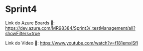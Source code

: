 # Sprint4

Link do Azure Boards 🔗: https://dev.azure.com/MR98384/Sprint3/_testManagement/all?showFilters=true



Link do Video 🔗: https://www.youtube.com/watch?v=f181emxlSfI
